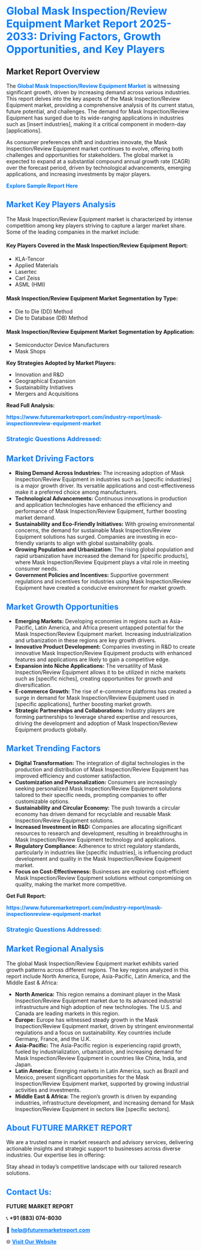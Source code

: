 <h1 style="color: #007BFF;">Global Mask Inspection/Review Equipment Market Report 2025-2033: Driving Factors, Growth Opportunities, and Key Players</h1>

<section id="overview">
<h2>Market Report Overview</h2>
<p>The <a href="https://www.futuremarketreport.com/industry-report/mask-inspectionreview-equipment-market" style="color: #007BFF; text-decoration: none;"><strong>Global Mask Inspection/Review Equipment Market</strong></a> is witnessing significant growth, driven by increasing demand across various industries. This report delves into the key aspects of the Mask Inspection/Review Equipment market, providing a comprehensive analysis of its current status, future potential, and challenges. The demand for Mask Inspection/Review Equipment has surged due to its wide-ranging applications in industries such as [insert industries], making it a critical component in modern-day [applications].</p>
<p>As consumer preferences shift and industries innovate, the Mask Inspection/Review Equipment market continues to evolve, offering both challenges and opportunities for stakeholders. The global market is expected to expand at a substantial compound annual growth rate (CAGR) over the forecast period, driven by technological advancements, emerging applications, and increasing investments by major players.</p>
</section>

<section id="overview">
<p><a href="https://www.futuremarketreport.com/request-sample/reportId=46545" style="color: #007BFF; text-decoration: none;"><strong>Explore Sample Report Here</strong></a></p>
</section>

<section id="key-players">
<h2 style="color: #007BFF;">Market Key Players Analysis</h2>
<p>The Mask Inspection/Review Equipment market is characterized by intense competition among key players striving to capture a larger market share. Some of the leading companies in the market include:</p>
<h4>Key Players Covered in the Mask Inspection/Review Equipment Report:</h4>
<ul><li>KLA-Tencor</li><li>Applied Materials</li><li>Lasertec</li><li>Carl Zeiss</li><li>ASML (HMI)</li></ul>
<h4>Mask Inspection/Review Equipment Market Segmentation by Type:</h4>
<ul><li>Die to Die (DD) Method</li><li>Die to Database (DB) Method</li></ul>

<h4>Mask Inspection/Review Equipment Market Segmentation by Application:</h4>
<ul><li>Semiconductor Device Manufacturers</li><li>Mask Shops</li></ul>
<p><strong>Key Strategies Adopted by Market Players:</strong></p>
<ul>
<li>Innovation and R&D</li>
<li>Geographical Expansion</li>
<li>Sustainability Initiatives</li>
<li>Mergers and Acquisitions</li>
</ul>
</section>

<section>
<p><strong>Read Full Analysis: </strong></p><a href="https://www.futuremarketreport.com/industry-report/mask-inspectionreview-equipment-market" style="color: #007BFF; text-decoration: none;"><strong>https://www.futuremarketreport.com/industry-report/mask-inspectionreview-equipment-market</strong></a>
<h3 style="color: #007BFF;">Strategic Questions Addressed:</h3>
</section>

<section id="driving-factors">
<h2 style="color: #007BFF;">Market Driving Factors</h2>
<ul>
<li><strong>Rising Demand Across Industries:</strong> The increasing adoption of Mask Inspection/Review Equipment in industries such as [specific industries] is a major growth driver. Its versatile applications and cost-effectiveness make it a preferred choice among manufacturers.</li>
<li><strong>Technological Advancements:</strong> Continuous innovations in production and application technologies have enhanced the efficiency and performance of Mask Inspection/Review Equipment, further boosting market demand.</li>
<li><strong>Sustainability and Eco-Friendly Initiatives:</strong> With growing environmental concerns, the demand for sustainable Mask Inspection/Review Equipment solutions has surged. Companies are investing in eco-friendly variants to align with global sustainability goals.</li>
<li><strong>Growing Population and Urbanization:</strong> The rising global population and rapid urbanization have increased the demand for [specific products], where Mask Inspection/Review Equipment plays a vital role in meeting consumer needs.</li>
<li><strong>Government Policies and Incentives:</strong> Supportive government regulations and incentives for industries using Mask Inspection/Review Equipment have created a conducive environment for market growth.</li>
</ul>
</section>

<section id="growth-opportunities">
<h2 style="color: #007BFF;">Market Growth Opportunities</h2>
<ul>
<li><strong>Emerging Markets:</strong> Developing economies in regions such as Asia-Pacific, Latin America, and Africa present untapped potential for the Mask Inspection/Review Equipment market. Increasing industrialization and urbanization in these regions are key growth drivers.</li>
<li><strong>Innovative Product Development:</strong> Companies investing in R&D to create innovative Mask Inspection/Review Equipment products with enhanced features and applications are likely to gain a competitive edge.</li>
<li><strong>Expansion into Niche Applications:</strong> The versatility of Mask Inspection/Review Equipment allows it to be utilized in niche markets such as [specific niches], creating opportunities for growth and diversification.</li>
<li><strong>E-commerce Growth:</strong> The rise of e-commerce platforms has created a surge in demand for Mask Inspection/Review Equipment used in [specific applications], further boosting market growth.</li>
<li><strong>Strategic Partnerships and Collaborations:</strong> Industry players are forming partnerships to leverage shared expertise and resources, driving the development and adoption of Mask Inspection/Review Equipment products globally.</li>
</ul>
</section>

<section id="trending-factors">
<h2 style="color: #007BFF;">Market Trending Factors</h2>
<ul>
<li><strong>Digital Transformation:</strong> The integration of digital technologies in the production and distribution of Mask Inspection/Review Equipment has improved efficiency and customer satisfaction.</li>
<li><strong>Customization and Personalization:</strong> Consumers are increasingly seeking personalized Mask Inspection/Review Equipment solutions tailored to their specific needs, prompting companies to offer customizable options.</li>
<li><strong>Sustainability and Circular Economy:</strong> The push towards a circular economy has driven demand for recyclable and reusable Mask Inspection/Review Equipment solutions.</li>
<li><strong>Increased Investment in R&D:</strong> Companies are allocating significant resources to research and development, resulting in breakthroughs in Mask Inspection/Review Equipment technology and applications.</li>
<li><strong>Regulatory Compliance:</strong> Adherence to strict regulatory standards, particularly in industries like [specific industries], is influencing product development and quality in the Mask Inspection/Review Equipment market.</li>
<li><strong>Focus on Cost-Effectiveness:</strong> Businesses are exploring cost-efficient Mask Inspection/Review Equipment solutions without compromising on quality, making the market more competitive.</li>
</ul>
</section>

<section>
<p><strong>Get Full Report: </strong></p><a href="https://www.futuremarketreport.com/industry-report/mask-inspectionreview-equipment-market" style="color: #007BFF; text-decoration: none;"><strong>https://www.futuremarketreport.com/industry-report/mask-inspectionreview-equipment-market</strong></a>
<h3 style="color: #007BFF;">Strategic Questions Addressed:</h3>
</section>


<section id="regional-analysis">
<h2 style="color: #007BFF;">Market Regional Analysis</h2>
<p>The global Mask Inspection/Review Equipment market exhibits varied growth patterns across different regions. The key regions analyzed in this report include North America, Europe, Asia-Pacific, Latin America, and the Middle East & Africa:</p>
<ul>
<li><strong>North America:</strong> This region remains a dominant player in the Mask Inspection/Review Equipment market due to its advanced industrial infrastructure and high adoption of new technologies. The U.S. and Canada are leading markets in this region.</li>
<li><strong>Europe:</strong> Europe has witnessed steady growth in the Mask Inspection/Review Equipment market, driven by stringent environmental regulations and a focus on sustainability. Key countries include Germany, France, and the U.K.</li>
<li><strong>Asia-Pacific:</strong> The Asia-Pacific region is experiencing rapid growth, fueled by industrialization, urbanization, and increasing demand for Mask Inspection/Review Equipment in countries like China, India, and Japan.</li>
<li><strong>Latin America:</strong> Emerging markets in Latin America, such as Brazil and Mexico, present significant opportunities for the Mask Inspection/Review Equipment market, supported by growing industrial activities and investments.</li>
<li><strong>Middle East & Africa:</strong> The region’s growth is driven by expanding industries, infrastructure development, and increasing demand for Mask Inspection/Review Equipment in sectors like [specific sectors].</li>
</ul>
</section>

<footer>
<h2 style="color: #007BFF;">About FUTURE MARKET REPORT</h2>
<p>We are a trusted name in market research and advisory services, delivering actionable insights and strategic support to businesses across diverse industries. Our expertise lies in offering:</p>

<p>Stay ahead in today’s competitive landscape with our tailored research solutions.</p>

<h2 style="color: #007BFF;">Contact Us:</h2>
<p><strong>FUTURE MARKET REPORT</strong></p>
<p>📞 <strong>+91 (883) 074-8030</strong></p>
<p>📧 <strong><a href="mailto:help@futuremarketreport.com" style="color: #007BFF;">help@futuremarketreport.com</a></strong></p>
<p>🌐 <strong><a href="https://www.futuremarketreport.com/" style="color: #007BFF;">Visit Our Website</a></strong></p>
</footer>